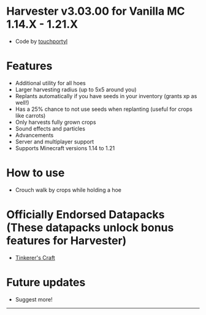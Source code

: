 # Harvester v3.03.00 for Vanilla MC 1.14.X - 1.21.X
- Code by [touchportyl](https://github.com/touchportyl/)

# Features
- Additional utility for all hoes
- Larger harvesting radius (up to 5x5 around you)
- Replants automatically if you have seeds in your inventory (grants xp as well!)
- Has a 25% chance to not use seeds when replanting (useful for crops like carrots)
- Only harvests fully grown crops
- Sound effects and particles
- Advancements
- Server and multiplayer support
- Supports Minecraft versions 1.14 to 1.21

# How to use
- Crouch walk by crops while holding a hoe

# Officially Endorsed Datapacks (These datapacks unlock bonus features for Harvester)
- [Tinkerer's Craft](https://github.com/touchportyl/tinkererscraft)

# Future updates
- Suggest more!


---
